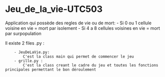 # Jeu_de_la_vie-UTC503
Application qui possède des regles de vie ou de mort:
        - Si 0 ou 1 cellule voisine  en vie = mort par isolement
        - Si 4 a 8 cellules voisines en vie = mort par surpopulation

Il existe 2 files .py :

        - JeuDeLaVie.py:
            C'est la class main qui permet de commencer le jeu
        - grille.py :
            C'est la class creant le cadre du jeu et toutes les fonctions principales permettant le bon déroulement 
